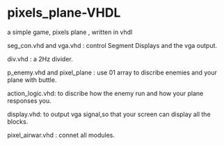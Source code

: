 # pixels_plane-VHDL
a simple game, pixels plane , written in vhdl

seg_con.vhd and vga.vhd : control Segment Displays and the vga output.

div.vhd : a 2Hz divider.

p_enemy.vhd and pixel_plane : use 01 array to discribe enemies and your plane with buttle.

action_logic.vhd: to discribe how the enemy run and how your plane responses you.

display.vhd: to output vga signal,so that your screen can display all the blocks.

pixel_airwar.vhd : connet all modules.

